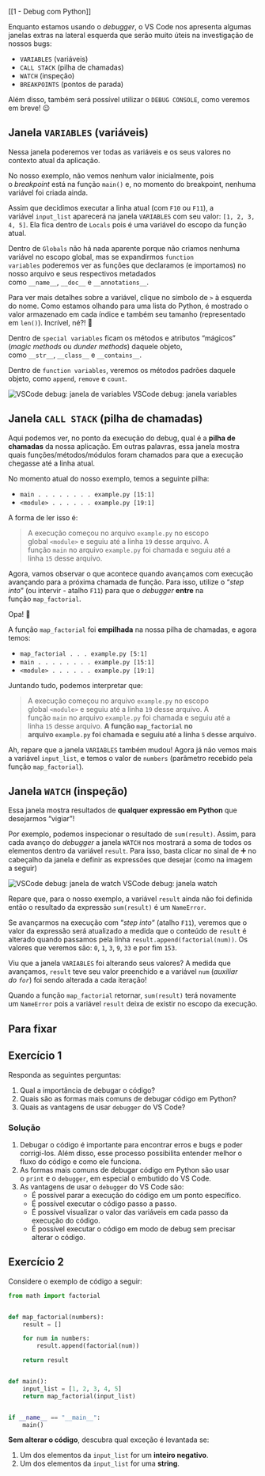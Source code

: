[[1 - Debug com Python]]

Enquanto estamos usando o _debugger_, o VS Code nos apresenta algumas janelas extras na lateral esquerda que serão muito úteis na investigação de nossos bugs:

- `VARIABLES` (variáveis)
- `CALL STACK` (pilha de chamadas)
- `WATCH` (inspeção)
- `BREAKPOINTS` (pontos de parada)

Além disso, também será possível utilizar o `DEBUG CONSOLE`, como veremos em breve! 😉

## Janela `VARIABLES` (variáveis)

Nessa janela poderemos ver todas as variáveis e os seus valores no contexto atual da aplicação.

No nosso exemplo, não vemos nenhum valor inicialmente, pois o _breakpoint_ está na função `main()` e, no momento do breakpoint, nenhuma variável foi criada ainda.

Assim que decidimos executar a linha atual (com `F10` ou `F11`), a variável `input_list` aparecerá na janela `VARIABLES` com seu valor: `[1, 2, 3, 4, 5]`. Ela fica dentro de `Locals` pois é uma variável do escopo da função atual.

Dentro de `Globals` não há nada aparente porque não criamos nenhuma variável no escopo global, mas se expandirmos `function variables` poderemos ver as funções que declaramos (e importamos) no nosso arquivo e seus respectivos metadados como `__name__`, `__doc__` e `__annotations__`.

Para ver mais detalhes sobre a variável, clique no símbolo de `>` à esquerda do nome. Como estamos olhando para uma lista do Python, é mostrado o valor armazenado em cada índice e também seu tamanho (representado em `len()`). Incrível, né?! 🤩

Dentro de `special variables` ficam os métodos e atributos “mágicos” (_magic methods_ ou _dunder methods_) daquele objeto, como `__str__`, `__class__` e `__contains__`.

Dentro de `function variables`, veremos os métodos padrões daquele objeto, como `append`, `remove` e `count`.

![VSCode debug: janela de variables](https://content-assets.betrybe.com/prod/8c38df4b-0b1a-47e6-9228-de27b9011a1c-VSCode%20debug:%20janela%20de%20variables.png)
VSCode debug: janela variables

## Janela `CALL STACK` (pilha de chamadas)

Aqui podemos ver, no ponto da execução do debug, qual é a **pilha de chamadas** da nossa aplicação. Em outras palavras, essa janela mostra quais funções/métodos/módulos foram chamados para que a execução chegasse até a linha atual.

No momento atual do nosso exemplo, temos a seguinte pilha:

- `main . . . . . . . . example.py [15:1]`
- `<module> . . . . . . example.py [19:1]`

A forma de ler isso é:

> A execução começou no arquivo `example.py` no escopo global `<module>` e seguiu até a linha `19` desse arquivo. A função `main` no arquivo `example.py` foi chamada e seguiu até a linha `15` desse arquivo.

Agora, vamos observar o que acontece quando avançamos com execução avançando para a próxima chamada de função. Para isso, utilize o “_step into_“ (ou intervir - atalho `F11`) para que o _debugger_ **entre** na função `map_factorial`.

Opa! 👀

A função `map_factorial` foi **empilhada** na nossa pilha de chamadas, e agora temos:

- `map_factorial . . . example.py [5:1]`
- `main . . . . . . . . example.py [15:1]`
- `<module> . . . . . . example.py [19:1]`

Juntando tudo, podemos interpretar que:

> A execução começou no arquivo `example.py` no escopo global `<module>` e seguiu até a linha `19` desse arquivo. A função `main` no arquivo `example.py` foi chamada e seguiu até a linha `15` desse arquivo. **A função `map_factorial` no arquivo `example.py` foi chamada e seguiu até a linha `5` desse arquivo.**

Ah, repare que a janela `VARIABLES` também mudou! Agora já não vemos mais a variável `input_list`, e temos o valor de `numbers` (parâmetro recebido pela função `map_factorial`).

## Janela `WATCH` (inspeção)

Essa janela mostra resultados de **qualquer expressão em Python** que desejarmos “vigiar”!

Por exemplo, podemos inspecionar o resultado de `sum(result)`. Assim, para cada avanço do _debugger_ a janela `WATCH` nos mostrará a soma de todos os elementos dentro da variável `result`. Para isso, basta clicar no sinal de ➕ no cabeçalho da janela e definir as expressões que desejar (como na imagem a seguir)

![VSCode debug: janela de watch](https://content-assets.betrybe.com/prod/8c38df4b-0b1a-47e6-9228-de27b9011a1c-VSCode%20debug:%20janela%20de%20watch.png)
VSCode debug: janela watch

Repare que, para o nosso exemplo, a variável `result` ainda não foi definida então o resultado da expressão `sum(result)` é um `NameError`.

Se avançarmos na execução com “_step into_“ (atalho `F11`), veremos que o valor da expressão será atualizado a medida que o conteúdo de `result` é alterado quando passamos pela linha `result.append(factorial(num))`. Os valores que veremos são: `0`, `1`, `3`, `9`, `33` e por fim `153`.

Viu que a janela `VARIABLES` foi alterando seus valores? A medida que avançamos, `result` teve seu valor preenchido e a variável `num` (_auxiliar do `for`_) foi sendo alterada a cada iteração!

Quando a função `map_factorial` retornar, `sum(result)` terá novamente um `NameError` pois a variável `result` deixa de existir no escopo da execução.


## Para fixar

## Exercício 1

Responda as seguintes perguntas:

1. Qual a importância de debugar o código?
2. Quais são as formas mais comuns de debugar código em Python?
3. Quais as vantagens de usar `debugger` do VS Code?

### Solução

1. Debugar o código é importante para encontrar erros e bugs e poder corrigi-los. Além disso, esse processo possibilita entender melhor o fluxo do código e como ele funciona.
2. As formas mais comuns de debugar código em Python são usar o `print` e o `debugger`, em especial o embutido do VS Code.
3. As vantagens de usar o `debugger` do VS Code são:
    - É possível parar a execução do código em um ponto específico.
    - É possível executar o código passo a passo.
    - É possível visualizar o valor das variáveis em cada passo da execução do código.
    - É possível executar o código em modo de debug sem precisar alterar o código.


## Exercício 2

Considere o exemplo de código a seguir:

```python
from math import factorial


def map_factorial(numbers):
    result = []

    for num in numbers:
        result.append(factorial(num))

    return result


def main():
    input_list = [1, 2, 3, 4, 5]
    return map_factorial(input_list)


if __name__ == "__main__":
    main()

```

**Sem alterar o código**, descubra qual exceção é levantada se:

1. Um dos elementos da `input_list` for um **inteiro negativo**.
2. Um dos elementos da `input_list` for uma **string**.

